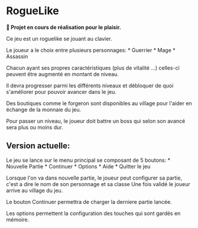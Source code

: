 # RogueLike

**:wrench: Projet en cours de réalisation pour le plaisir.**

Ce jeu est un roguelike se jouant au clavier.

Le joueur a le choix entre plusieurs personnages:
	* Guerrier
	* Mage
	* Assassin

Chacun ayant ses propres caractéristiques (plus de vitalité ...) celles-ci peuvent être augmenté en montant de niveau.

Il devra progresser parmi les différents niveaux et débloquer de quoi s'améliorer pour pouvoir avancer dans le jeu.

Des boutiques comme le forgeron sont disponibles au village pour l'aider en échange de la monnaie du jeu.

Pour passer un niveau, le joueur doit battre un boss qui selon son avancé sera plus ou moins dur.


## Version actuelle:

Le jeu se lance sur le menu principal se composant de 5 boutons:
	* Nouvelle Partie
	* Continuer
	* Options
	* Aide
	* Quitter le jeu
	
Lorsque l'on va dans nouvelle partie, le joueur peut configurer sa partie, c'est a dire le nom de son personnage et sa classe 
Une fois validé le joueur arrive au village du jeu.

Le bouton Continuer permettra de charger la derniere partie lancée.

Les options permettent la configuration des touches qui sont gardés en mémoire.

